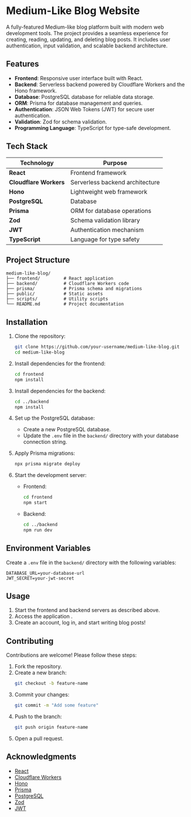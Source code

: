 # Medium-Like Blog Website

A fully-featured Medium-like blog platform built with modern web development tools. The project provides a seamless experience for creating, reading, updating, and deleting blog posts. It includes user authentication, input validation, and scalable backend architecture.

## Features

- **Frontend**: Responsive user interface built with React.
- **Backend**: Serverless backend powered by Cloudflare Workers and the Hono framework.
- **Database**: PostgreSQL database for reliable data storage.
- **ORM**: Prisma for database management and queries.
- **Authentication**: JSON Web Tokens (JWT) for secure user authentication.
- **Validation**: Zod for schema validation.
- **Programming Language**: TypeScript for type-safe development.

## Tech Stack

| Technology        | Purpose                        |
|-------------------|--------------------------------|
| **React**         | Frontend framework            |
| **Cloudflare Workers** | Serverless backend architecture |
| **Hono**          | Lightweight web framework     |
| **PostgreSQL**    | Database                      |
| **Prisma**        | ORM for database operations   |
| **Zod**           | Schema validation library     |
| **JWT**           | Authentication mechanism      |
| **TypeScript**    | Language for type safety      |

## Project Structure

```
medium-like-blog/
├── frontend/         # React application
├── backend/          # Cloudflare Workers code
├── prisma/           # Prisma schema and migrations
├── public/           # Static assets
├── scripts/          # Utility scripts
└── README.md         # Project documentation
```

## Installation

1. Clone the repository:
   ```bash
   git clone https://github.com/your-username/medium-like-blog.git
   cd medium-like-blog
   ```

2. Install dependencies for the frontend:
   ```bash
   cd frontend
   npm install
   ```

3. Install dependencies for the backend:
   ```bash
   cd ../backend
   npm install
   ```

4. Set up the PostgreSQL database:
   - Create a new PostgreSQL database.
   - Update the `.env` file in the `backend/` directory with your database connection string.

5. Apply Prisma migrations:
   ```bash
   npx prisma migrate deploy
   ```

6. Start the development server:
   - Frontend:
     ```bash
     cd frontend
     npm start
     ```
   - Backend:
     ```bash
     cd ../backend
     npm run dev
     ```

## Environment Variables

Create a `.env` file in the `backend/` directory with the following variables:

```
DATABASE_URL=your-database-url
JWT_SECRET=your-jwt-secret
```

## Usage

1. Start the frontend and backend servers as described above.
2. Access the application .
3. Create an account, log in, and start writing blog posts!

## Contributing

Contributions are welcome! Please follow these steps:

1. Fork the repository.
2. Create a new branch:
   ```bash
   git checkout -b feature-name
   ```
3. Commit your changes:
   ```bash
   git commit -m "Add some feature"
   ```
4. Push to the branch:
   ```bash
   git push origin feature-name
   ```
5. Open a pull request.

## Acknowledgments

- [React](https://reactjs.org/)
- [Cloudflare Workers](https://workers.cloudflare.com/)
- [Hono](https://hono.dev/)
- [Prisma](https://www.prisma.io/)
- [PostgreSQL](https://www.postgresql.org/)
- [Zod](https://zod.dev/)
- [JWT](https://jwt.io/)

